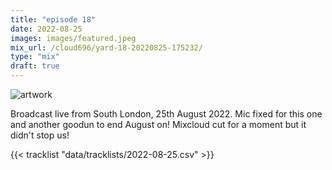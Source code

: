 ```yaml
---
title: "episode 18"
date: 2022-08-25
images: images/featured.jpeg
mix_url: /cloud696/yard-18-20220825-175232/
type: "mix"
draft: true
---
```


![artwork](images/featured.jpeg)

Broadcast live from South London, 25th August 2022. Mic fixed for this one and another goodun to end August on! Mixcloud cut for a moment but it didn't stop us!

{{< tracklist "data/tracklists/2022-08-25.csv" >}}
